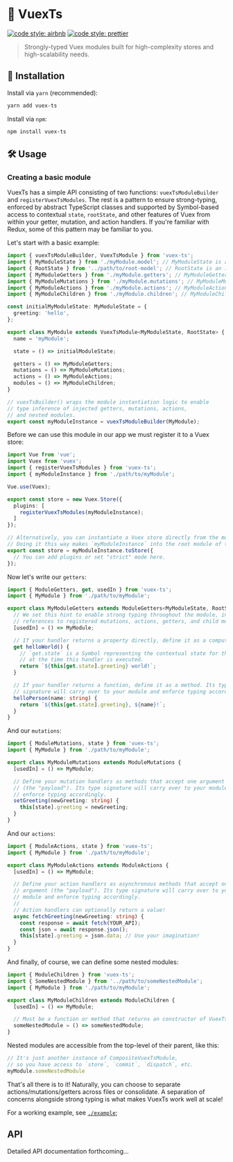 # 💪 VuexTs

[![code style: airbnb](https://img.shields.io/badge/code%20style-airbnb-blue.svg?style=flat)](https://github.com/airbnb/javascript)
[![code style: prettier](https://img.shields.io/badge/code_style-prettier-ff69b4.svg?style=flat)](https://github.com/prettier/prettier)

> Strongly-typed Vuex modules built for high-complexity stores and high-scalability needs.

## 🔗 Installation

Install via `yarn` (recommended):

```sh
yarn add vuex-ts
```

Install via `npm`:

```sh
npm install vuex-ts
```

## 🛠️ Usage

### Creating a basic module

VuexTs has a simple API consisting of two functions: `vuexTsModuleBuilder` and `registerVuexTsModules`. The rest is a pattern to ensure strong-typing, enforced by abstract TypeScript classes and supported by Symbol-based access to contextual `state`, `rootState`, and other features of Vuex from within your getter, mutation, and action handlers. If you're familiar with Redux, some of this pattern may be familiar to you.

Let's start with a basic example:

```ts
import { vuexTsModuleBuilder, VuexTsModule } from 'vuex-ts';
import { MyModuleState } from './myModule.model'; // MyModuleState is an interface describing the shape of this Vuex module.
import { RootState } from '../path/to/root-model'; // RootState is an interface describing the shape of your Vuex store.
import { MyModuleGetters } from './myModule.getters'; // MyModuleGetters is a class describing the getter handlers of this Vuex module.
import { MyModuleMutations } from './myModule.mutations'; // MyModuleMutations is a class describing the mutation handlers of this Vuex module.
import { MyModuleActions } from './myModule.actions'; // MyModuleActions is a class describing the action handlers of this Vuex module.
import { MyModuleChildren } from './myModule.children'; // MyModuleChildren is a class describing the nested modules of this Vuex module.

const initialMyModuleState: MyModuleState = {
  greeting: 'hello',
};

export class MyModule extends VuexTsModule<MyModuleState, RootState> {
  name = 'myModule';

  state = () => initialModuleState;

  getters = () => MyModuleGetters;
  mutations = () => MyModuleMutations;
  actions = () => MyModuleActions;
  modules = () => MyModuleChildren;
}

// vuexTsBuilder() wraps the module instantiation logic to enable
// type inference of injected getters, mutations, actions,
// and nested modules.
export const myModuleInstance = vuexTsModuleBuilder(MyModule);
```

Before we can use this module in our app we must register it to a Vuex store:

```ts
import Vue from 'vue';
import Vuex from 'vuex';
import { registerVuexTsModules } from 'vuex-ts';
import { myModuleInstance } from './path/to/myModule';

Vue.use(Vuex);

export const store = new Vuex.Store({
  plugins: [
    registerVuexTsModules(myModuleInstance);
  ]
});

// Alternatively, you can instantiate a Vuex store directly from the module.
// Doing it this way makes `myModuleInstance` into the root module of the store.
export const store = myModuleInstance.toStore({
  // You can add plugins or set "strict" mode here.
});
```

Now let's write our `getters`:

```ts
import { ModuleGetters, get, usedIn } from 'vuex-ts';
import { MyModule } from './path/to/myModule';

export class MyModuleGetters extends ModuleGetters<MyModuleState, RootState> {
  // We set this hint to enable strong typing throughout the module, including
  // references to registered mutations, actions, getters, and child modules.
  [usedIn] = () => MyModule;

  // If your handler returns a property directly, define it as a computed getter.
  get helloWorld() {
    // `get.state` is a Symbol representing the contextual state for this module
    // at the time this handler is executed.
    return `${this[get.state].greeting} world!`;
  }

  // If your handler returns a function, define it as a method. Its type
  // signature will carry over to your module and enforce typing accordingly.
  helloPerson(name: string) {
    return `${this[get.state].greeting}, ${name}!`;
  }
}
```

And our `mutations`:

```ts
import { ModuleMutations, state } from 'vuex-ts';
import { MyModule } from './path/to/myModule';

export class MyModuleMutations extends ModuleMutations {
  [usedIn] = () => MyModule;

  // Define your mutation handlers as methods that accept one argument
  // (the "payload"). Its type signature will carry over to your module and
  // enforce typing accordingly.
  setGreeting(newGreeting: string) {
    this[state].greeting = newGreeting;
  }
}
```

And our `actions`:

```ts
import { ModuleActions, state } from 'vuex-ts';
import { MyModule } from './path/to/myModule';

export class MyModuleActions extends ModuleActions {
  [usedIn] = () => MyModule;

  // Define your action handlers as asynchronous methods that accept one
  // argument (the "payload"). Its type signature will carry over to your
  // module and enforce typing accordingly.
  //
  // Action handlers can optionally return a value!
  async fetchGreeting(newGreeting: string) {
    const response = await fetch(YOUR_API);
    const json = await response.json();
    this[state].greeting = json.data; // Use your imagination!
  }
}
```

And finally, of course, we can define some nested modules:

```ts
import { ModuleChildren } from 'vuex-ts';
import { SomeNestedModule } from '../path/to/someNestedModule';
import { MyModule } from './path/to/myModule';

export class MyModuleChildren extends ModuleChildren {
  [usedIn] = () => MyModule;

  // Must be a function or method that returns an constructor of VuexTsModule
  someNestedModule = () => someNestedModule;
}
```

Nested modules are accessible from the top-level of their parent, like this:

```ts
// It's just another instance of CompositeVuexTsModule,
// so you have access to `store`, `commit`, `dispatch`, etc.
myModule.someNestedModule
```

That's all there is to it! Naturally, you can choose to separate actions/mutations/getters across files or consolidate. A separation of concerns alongside strong typing is what makes VuexTs work well at scale!

For a working example, see [`./example`](./example);

## API

Detailed API documentation forthcoming...
